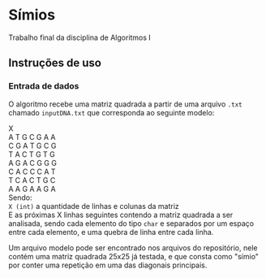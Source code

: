 # Símios
Trabalho final da disciplina de Algoritmos I

## Instruções de uso

### Entrada de dados
O algoritmo recebe uma matriz quadrada a partir de uma arquivo `.txt` chamado `inputDNA.txt` que corresponda ao seguinte modelo: <br>

X <br>
A T G C G A A<br>
C G A T G C G<br>
T A C T G T G<br>
A G A C G G G<br>
C A C C C A T<br>
T C A C T G C<br>
A A G A A G A<br>
Sendo: <br>
`X (int)` a quantidade de linhas e colunas da matriz <br>
E as próximas X linhas seguintes contendo a matriz quadrada a ser analisada, sendo cada elemento do tipo `char` e separados por um espaço entre cada elemento, e uma quebra de linha entre cada linha. <br>

Um arquivo modelo pode ser encontrado nos arquivos do repositório, nele contém uma matriz quadrada 25x25 já testada, e que consta como "símio" por conter uma repetição em uma das diagonais principais.
